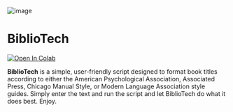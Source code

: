 ![image](https://github.com/philip-hawkins-git/BiblioTech/assets/142953236/06f5cb16-b1dc-4404-9e03-6eb4068e32c2)

# BiblioTech

<p><a href="https://colab.research.google.com/drive/1jGK8crepuDS696iSmLaQ3FMU9XqVJJri?usp=sharing"><img src="https://colab.research.google.com/assets/colab-badge.svg" alt="Open In Colab"></a></p>

**BiblioTech** is a simple, user-friendly script designed to format book titles according to either the American Psychological Association, Associated Press, Chicago Manual Style, or Modern Language Association style guides. Simply enter the text and run the script and let BiblioTech do what it does best. Enjoy.
